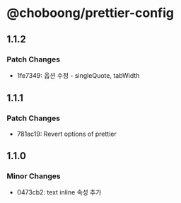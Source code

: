 # @choboong/prettier-config

## 1.1.2

### Patch Changes

- 1fe7349: 옵션 수정 - singleQuote, tabWidth

## 1.1.1

### Patch Changes

- 781ac19: Revert options of prettier

## 1.1.0

### Minor Changes

- 0473cb2: text inline 속성 추가
